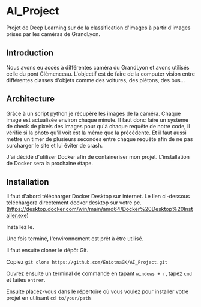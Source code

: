 # AI_Project

Projet de Deep Learning sur de la classification d'images à partir d'images prises par les caméras de GrandLyon.


## Introduction

Nous avons eu accès à différentes caméra du GrandLyon et avons utilisés celle du pont Clémenceau. L'objectif est de faire de la computer vision entre différentes classes d'objets comme des voitures, des piétons, des bus...


## Architecture

Grâce à un script python je récupère les images de la caméra. Chaque image est actualisée environ chaque minute. Il faut donc faire un système de check de pixels des images pour qu'à chaque requête de notre code, il vérifie si la photo qu'il voit est la même que la précédente. Et il faut aussi mettre un timer de plusieurs secondes entre chaque requête afin de ne pas surcharger le site et lui éviter de crash.

J'ai décidé d'utiliser Docker afin de containeriser mon projet. L'installation de Docker sera la prochaine étape.


## Installation

Il faut d'abord télécharger Docker Desktop sur internet. Le lien ci-dessous téléchargera directement docker desktop sur votre pc.
(https://desktop.docker.com/win/main/amd64/Docker%20Desktop%20Installer.exe)

Installez le.

Une fois terminé, l'environnement est prêt à être utilisé.


Il faut ensuite cloner le dépôt Git.

Copiez ````git clone https://github.com/EniotnaGK/AI_Project.git````

Ouvrez ensuite un terminal de commande en tapant ````windows + r````, tapez ````cmd```` et faites ````entrer````.

Ensuite placez-vous dans le répertoire où vous voulez pour installer votre projet en utilisant ````cd to/your/path````




